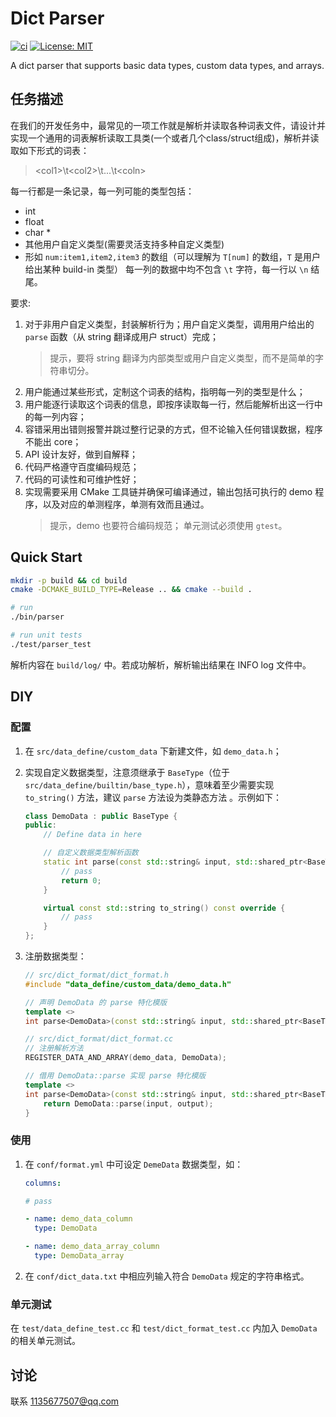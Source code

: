 # Dict Parser

[![ci](https://github.com/wasPrime/dict_parser/actions/workflows/ci.yml/badge.svg?branch=main)](https://github.com/wasPrime/dict_parser/actions/workflows/ci.yml)
[![License: MIT](https://img.shields.io/badge/License-MIT-yellow.svg)](https://opensource.org/licenses/MIT)

A dict parser that supports basic data types, custom data types, and arrays.

## 任务描述

在我们的开发任务中，最常见的一项工作就是解析并读取各种词表文件，请设计并实现一个通用的词表解析读取工具类(一个或者几个class/struct组成)，解析并读取如下形式的词表：

> \<col1\>\t\<col2\>\t...\t\<coln\>

每一行都是一条记录，每一列可能的类型包括：

- int
- float
- char *
- 其他用户自定义类型(需要灵活支持多种自定义类型)
- 形如 `num:item1,item2,item3` 的数组（可以理解为 `T[num]` 的数组，`T` 是用户给出某种 build-in 类型）
每一列的数据中均不包含 `\t` 字符，每一行以 `\n` 结尾。

要求:

1. 对于非用户自定义类型，封装解析行为；用户自定义类型，调用用户给出的 `parse` 函数（从 string 翻译成用户 struct）完成；
    > 提示，要将 string 翻译为内部类型或用户自定义类型，而不是简单的字符串切分。
2. 用户能通过某些形式，定制这个词表的结构，指明每一列的类型是什么；
3. 用户能逐行读取这个词表的信息，即按序读取每一行，然后能解析出这一行中的每一列内容；
4. 容错采用出错则报警并跳过整行记录的方式，但不论输入任何错误数据，程序不能出 core；
5. API 设计友好，做到自解释；
6. 代码严格遵守百度编码规范；
7. 代码的可读性和可维护性好；
8. 实现需要采用 CMake 工具链并确保可编译通过，输出包括可执行的 demo 程序，以及对应的单测程序，单测有效而且通过。
   > 提示，demo 也要符合编码规范；
   > 单元测试必须使用 `gtest`。

## Quick Start

```bash
mkdir -p build && cd build
cmake -DCMAKE_BUILD_TYPE=Release .. && cmake --build .

# run
./bin/parser

# run unit tests
./test/parser_test
```

解析内容在 `build/log/` 中。若成功解析，解析输出结果在 INFO log 文件中。

## DIY

### 配置

1. 在 `src/data_define/custom_data` 下新建文件，如 `demo_data.h`；
2. 实现自定义数据类型，注意须继承于 `BaseType`（位于 `src/data_define/builtin/base_type.h`），意味着至少需要实现 `to_string()` 方法，建议 `parse` 方法设为类静态方法 。示例如下：

    ```C++
    class DemoData : public BaseType {
    public:
        // Define data in here

        // 自定义数据类型解析函数
        static int parse(const std::string& input, std::shared_ptr<BaseType>& output) {
            // pass
            return 0;
        }

        virtual const std::string to_string() const override {
            // pass
        }
    };
    ```

3. 注册数据类型：

    ```C++
    // src/dict_format/dict_format.h
    #include "data_define/custom_data/demo_data.h"

    // 声明 DemoData 的 parse 特化模版
    template <>
    int parse<DemoData>(const std::string& input, std::shared_ptr<BaseType>& output);
    ```

    ```C++
    // src/dict_format/dict_format.cc
    // 注册解析方法
    REGISTER_DATA_AND_ARRAY(demo_data, DemoData);

    // 借用 DemoData::parse 实现 parse 特化模版
    template <>
    int parse<DemoData>(const std::string& input, std::shared_ptr<BaseType>& output) {
        return DemoData::parse(input, output);
    }
    ```

### 使用

1. 在 `conf/format.yml` 中可设定 `DemeData` 数据类型，如：

    ```YAML
    columns:

    # pass

    - name: demo_data_column
      type: DemoData

    - name: demo_data_array_column
      type: DemoData_array
    ```

2. 在 `conf/dict_data.txt` 中相应列输入符合 `DemoData` 规定的字符串格式。

### 单元测试

在 `test/data_define_test.cc` 和 `test/dict_format_test.cc` 内加入 `DemoData` 的相关单元测试。

## 讨论

联系 <1135677507@qq.com>
